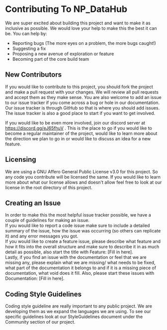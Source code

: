 # Contributing To NP_DataHub
We are super excited about building this project and want to make it as inclusive as possible. We would love your help to make this the best it can be. You can help by:
* Reporting bugs (The more eyes on a problem, the more bugs caught!)
* Suggesting a fix 
* Proposing a new avenue of exploration or feature
* Becoming part of the core build team

## New Contributors
If you would like to contribute to this project, you should fork the project and make a pull request with your changes. We will review all pull requests and accept them as they make sense. You are also welcome to add an issue to our issue tracker if you come across a bug or hole in our documentation. Our issue tracker is through GitHub so that is where you should add issues. The issue tracker is also a good place to start if you want to get involved. <br /> 

If you would like to be even more involved, join our discord server at https://discord.gg/eJ65fhuV . This is the place to go if you would like to become a regular maintainer of the project, would like to learn more about the direction we plan to go in or would like to discuss an idea for a new feature.

## Licensing
We are using a GNU Affero General Public License v3.0 for this project. So any code you contribute will be licensed the same. If you would like to learn more about what our license allows and doesn't allow feel free to look at our license in the root directory of this project.

## Creating an Issue
In order to make this the most helpful issue tracker possible, we have a couple of guidelines for making an issue. <br />
If you would like to report a code issue make sure to include a detailed summary of the issue, how the issue was occurring (so others can replicate it) and any error messages you got. <br />
If you would like to create a feature issue, please describe what feature and how it fits into the overall structure and make sure to describe it in as much detail as possible, also start the title with Feature: [Fill in here]. <br />
Lastly, if you find an issue with the documentation or feel that we are missing any, please explain what we are missing/ what needs to be fixed, what part of the documentation it belongs to and if it is a missing piece of documentation, what void does it fill. Also, please start these issues with Documentation: [Fill in here].

## Coding Style Guidelines
Coding style guideline are really important to any public project. We are developing them as we expand the languages we are using. To see our specific guidelines look at our StyleGuidelines document under the Community section of our project.
